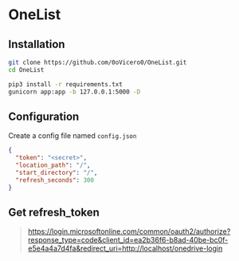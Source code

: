 # OneList

## Installation

```bash
git clone https://github.com/0oVicero0/OneList.git
cd OneList

pip3 install -r requirements.txt
gunicorn app:app -b 127.0.0.1:5000 -D
```

## Configuration

Create a config file named `config.json`

```json
{
  "token": "<secret>",
  "location_path": "/",
  "start_directory": "/",
  "refresh_seconds": 300
}
```

## Get refresh_token

> https://login.microsoftonline.com/common/oauth2/authorize?response_type=code&client_id=ea2b36f6-b8ad-40be-bc0f-e5e4a4a7d4fa&redirect_uri=http://localhost/onedrive-login
